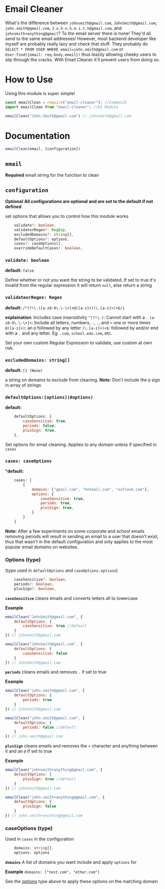 # Email Cleaner

What's the difference between `johnsmith@gmail.com`, `JohnSmith@gmail.com`, `john.smith@gmail.com`, `J.o.h.n.S.m.i.t.h@gmail.com`, and `johnsmith+anything@gmail`? To the email server there is none! They'd all send to the same email addresses! However, most backend developer like myself are probably really lazy and check that stuff. They probably do `SELECT * FROM USER WHERE email=john.smith@gmail.com` or `User.find({email: req.body.email})` thus leazily allowing cheeky users to slip through the cracks. With Email Cleaner it'll prevent users from doing so.

# How to Use

Using this module is super simple! 

```javascript
const emailClean = require("email-cleaner"); //CommonJS
import emailClean from "email-cleaner"; //ES Module

emailClean("John.Smith@gmail.com") // johnsmith@gmail.com
```

# Documentation

```javascript
emailClean(email, [configuration])
```

## `email`
**Required**
email string for the function to clean

## `configuration`
**Optional**
**All configurations are optional and are set to the default if not defined**

set options that allows you to control how this module works

```typescript
    validate?: boolean,
    validatorRegex?: RegExp,
    excludedDomains?: string[],
    defaultOptions?: options,
    cases?: caseOptions[],
    overrideDefaultCases?: boolean,

```

### `validate: boolean`

**default:** `false`

Define whether or not you want the string to be validated. If set to true it's invalid from the regular expression it will return `null`, else return a string

### `validateorRegex: Regex`

**default:** `/^(?!\.)[a-z0-9\.\-\+]+@([a-z]+)(\.[a-z]+)+$/i`

**explaination**:
Includes case insensitivity
`^(?!\.)`: Cannot start with a `.`
`[a-z0-9\.\-\+]+`: Include all letters, numbers, `-`, `.`, and `+` one or more times
`@([a-z]+)`: an `@` followed by any letter
`(\.[a-z]+)+$`: followed by and/or end with a `.` and any letter. Eg. `.com`, `school.edu.com`, etc.

Set your own custom Regular Expression to validate, use custom at own risk. 

### `excludedDomains: string[]`

**default:** `[] (None)`

a string on domains to exclude from cleaning. 
**Note:** Don't include the `@` sign in array of strings 

### `defaultOptions:[options](#options)`
**default:**
```javascript
    defaultOptions: {
        caseSensitive: true,
        periods: false,
        plusSign: true,
    },
```
Set options for email cleaning. Applies to any domain unless if specified in `cases`

### `cases: caseOptions`
***default:**
```javascript
    cases: [
        {
            domains: ["gmail.com", "hotmail.com", "outlook.com"],
            options: {
                caseSensitive: true,
                periods: true,
                plusSign: true,
            }
        }
    ]
```
**Note:** After a few experiments on some corporate and school emails removing periods will result in sending an email to a user that doesn't exist, thus that wasn't in the default configuration and only applies to the most popular email domains on websites.


### Options (type)
(type used in `defaultOptions` and `caseOptions.options`)
```typescript
    caseSensitive?: boolean,
    periods?: boolean,
    plusSign?: boolean,
```
**`caseSensitive`**
cleans emails and converts letters all to lowercase

**Example**
```javascript
emailClean("JohnSmith@gmail.com", {
    defaultOptions: {
        caseSensitive: true //default
    }
}) // johnsmith@gmail.com

emailClean("JohnSmith@gmail.com", {
    defaultOptions: {
        caseSensitive: false
    }
}) // JohnSmith@gmail.com
```
**`periods`**
cleans emails and removes `.` if set to true

**Example**
```javascript
emailClean("john.smith@gmail.com", {
    defaultOptions: {
        periods: true
    }
}) // johnsmith@gmail.com

emailClean("john.smith@gmail.com", {
    defaultOptions: {
        periods: false //default
    }
}) // john.smith@gmail.com
```

**`plusSign`**
cleans emails and removes the `+` character and anything between it and an `@` if set to true

**Example**
```javascript
emailClean("johnsmith+anything@gmail.com", {
    defaultOptions: {
        plusSign: true //default
    }
}) // johnsmith@gmail.com

emailClean("john.smith+anything@gmail.com", {
    defaultOptions: {
        plusSign: false
    }
}) // john.smith+anything@gmail.com
```

### caseOptions (type)
Used in `cases` in the configuration
```typescript
    domains: string[],
    options: options
```

**`domains`**
A list of domains you want include and apply `options` for

**Example**
`domains: ["test.com", "other.com"]`


See the [options](#Options) type above to apply these options on the matching domain
